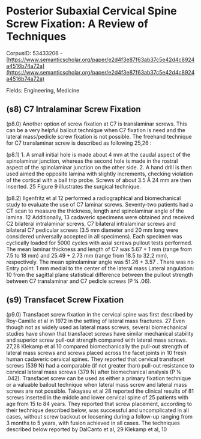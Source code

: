 # Posterior Subaxial Cervical Spine Screw Fixation: A Review of Techniques

CorpusID: 53433206 - [https://www.semanticscholar.org/paper/e2d4f3e87f63ab37c5e42d4c8924a4516b74a72a](https://www.semanticscholar.org/paper/e2d4f3e87f63ab37c5e42d4c8924a4516b74a72a)

Fields: Engineering, Medicine

## (s8) C7 Intralaminar Screw Fixation
(p8.0) Another option of screw fixation at C7 is translaminar screws. This can be a very helpful bailout technique when C7 fixation is need and the lateral mass/pedicle screw fixation is not possible. The freehand technique for C7 translaminar screw is described as following 25,26 :

(p8.1) 1. A small initial hole is made about 4 mm at the caudal aspect of the spinolaminar junction, whereas the second hole is made in the rostral aspect of the spinolaminar junction on the other side. 2. A hand drill is then used aimed the opposite lamina with slightly increments, checking violation of the cortical with a ball trip probe. Screws of about 3.5 Â 24 mm are then inserted. 25 Figure 9 illustrates the surgical technique.

(p8.2) Ilgenfritz et al 12 performed a radiographical and biomechanical study to evaluate the use of C7 laminar screws. Seventy-two patients had a CT scan to measure the thickness, length and spinolaminar angle of the lamina. 12 Additionally, 13 cadaveric specimens were obtained and received C2 bilateral intralaminar screws, C7 bilateral intralaminar screws and bilateral C7 pedicular screws (3.5 mm diameter and 20 mm long were considered universally accepted in all specimens). Each specimen was cyclically loaded for 5000 cycles with axial screws pullout tests performed. The mean laminar thickness and length of C7 was 5.67 + 1 mm (range from 7.5 to 18 mm) and 25.49 + 2.73 mm (range from 18.5 to 32.2 mm), respectively. The mean spinolaminar angle was 51.26 + 3.57 . There was no Entry point: 1 mm medial to the center of the lateral mass Lateral angulation: 10 from the sagittal plane statistical difference between the pullout strength between C7 translaminar and C7 pedicle screws (P ¼ .06).
## (s9) Transfacet Screw Fixation
(p9.0) Transfacet screw fixation in the cervical spine was first described by Roy-Camille et al in 1972 in the setting of lateral mass fractures. 27 Even though not as widely used as lateral mass screws, several biomechanical studies have shown that transfacet screws have similar mechanical stability and superior screw pull-out strength compared with lateral mass screws. 27,28 Klekamp et al 10 compared biomechanically the pull-out strength of lateral mass screws and screws placed across the facet joints in 10 fresh human cadaveric cervical spines. They reported that cervical transfacet screws (539 N) had a comparable (if not greater than) pull-out resistance to cervical lateral mass screws (379 N) after biomechanical analysis (P ¼ .042). Transfacet screw can be used as either a primary fixation technique or a valuable bailout technique when lateral mass screw and lateral mass screws are not possible. Takayasu et al 28 reported the clinical results of 81 screws inserted in the middle and lower cervical spine of 25 patients with age from 15 to 84 years. They reported that screw placement, according to their technique described below, was successful and uncomplicated in all cases, without screw backout or loosening during a follow-up ranging from 3 months to 5 years, with fusion achieved in all cases. The techniques described below reported by DalCanto et al, 29 Klekamp et al, 10 

